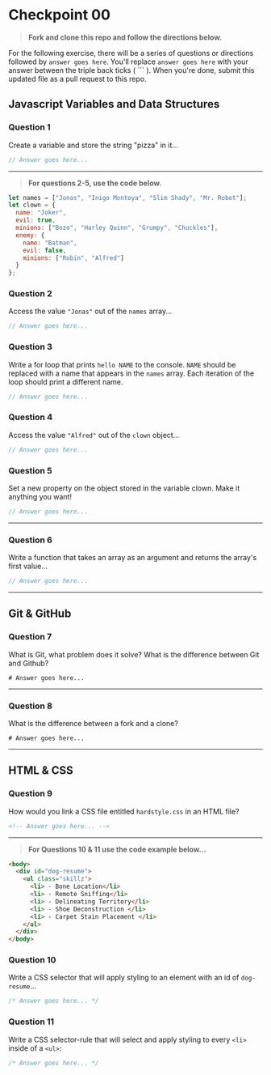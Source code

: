 # Checkpoint 00

> **Fork and clone this repo and follow the directions below.**

For the following exercise, there will be a series of questions or directions followed by `answer goes here`. You'll replace `answer goes here` with your answer between the triple back ticks ( \`\`\` ). When you're done, submit this updated file as a pull request to this repo.

## Javascript Variables and Data Structures

### Question 1

Create a variable and store the string "pizza" in it...

```js
// Answer goes here...
```

---

>  **For questions 2-5, use the code below.**

```js
let names = ["Jonas", "Inigo Montoya", "Slim Shady", "Mr. Robot"];
let clown = {
  name: "Joker",
  evil: true,
  minions: ["Bozo", "Harley Quinn", "Grumpy", "Chuckles"],
  enemy: {
    name: "Batman",
    evil: false,
    minions: ["Robin", "Alfred"]  
  }
};
```

### Question 2

Access the value `"Jonas"` out of the `names` array...

```js
// Answer goes here...
```

### Question 3

Write a for loop that prints `hello NAME` to the console. `NAME` should be replaced with a name that appears in the `names` array. Each iteration of the loop should print a different name.

```js
// Answer goes here...
```

### Question 4

Access the value `"Alfred"` out of the `clown` object...

```js
// Answer goes here...
```

### Question 5

Set a new property on the object stored in the variable clown. Make it anything you want!

```js
// Answer goes here...
```

---

### Question 6
Write a function that takes an array as an argument and returns the array's first value...

```js
// Answer goes here...
```
---

## Git & GitHub

### Question 7

What is Git, what problem does it solve? What is the difference between Git and Github?

```
# Answer goes here...
```

---

### Question 8

What is the difference between a fork and a clone?

```
# Answer goes here...
```

---

## HTML & CSS

### Question 9

How would you link a CSS file entitled `hardstyle.css` in an HTML file?

```html
<!-- Answer goes here... -->
```

---

> **For Questions 10 & 11 use the code example below...**

```html
<body>
  <div id="dog-resume">
    <ul class="skillz">
      <li> - Bone Location</li>
      <li> - Remote Sniffing</li>
      <li> - Delineating Territory</li>
      <li> - Shoe Deconstruction </li>
      <li> - Carpet Stain Placement </li>
    </ul>
  </div>
</body>
```

### Question 10

Write a CSS selector that will apply styling to an element with an id of `dog-resume`...


```css
/* Answer goes here... */
```

### Question 11

Write a CSS selector-rule that will select and apply styling to every `<li>` inside of a `<ul>`:

```css
/* Answer goes here... */
```
